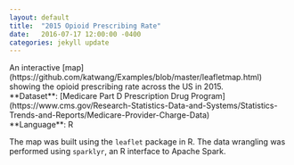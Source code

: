 ```yaml
---
layout: default
title:  "2015 Opioid Prescribing Rate"
date:   2016-07-17 12:00:00 -0400
categories: jekyll update
---
```


<section>
An interactive [map](https://github.com/katwang/Examples/blob/master/leafletmap.html) showing the opioid prescribing rate across the US in 2015.
</section>

<section>
**Dataset**: [Medicare Part D Prescription Drug Program](https://www.cms.gov/Research-Statistics-Data-and-Systems/Statistics-Trends-and-Reports/Medicare-Provider-Charge-Data)
<br/>
**Language**: R
</section>

The map was built using the <code>leaflet</code> package in R. The data wrangling was performed using <code>sparklyr</code>, an R interface to Apache Spark.